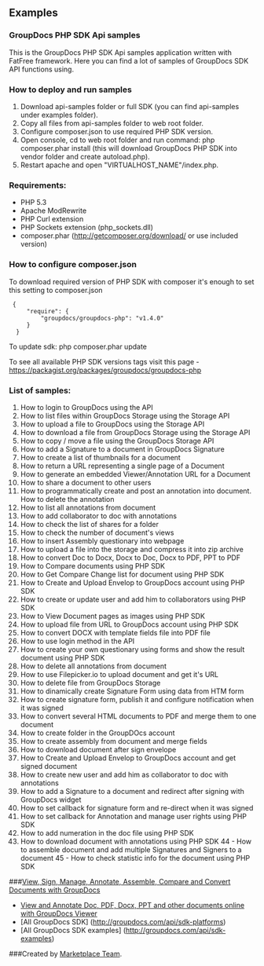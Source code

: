 ## Examples

### GroupDocs PHP SDK Api samples

This is the GroupDocs PHP SDK Api samples application written with FatFree framework. Here you can find a lot of samples of GroupDocs SDK API functions using.

### How to deploy and run samples

 1. Download api-samples folder or full SDK (you can find api-samples under examples folder).
 2. Copy all files from api-samples folder to web root folder.
 3. Configure composer.json to use required PHP SDK version.
 4. Open console, cd to web root folder and run command: php composer.phar install (this will download GroupDocs PHP SDK into vendor folder and create autoload.php).
 5. Restart apache and open "VIRTUALHOST_NAME"/index.php.

### Requirements:

* PHP 5.3
* Apache ModRewrite
* PHP Curl extension
* PHP Sockets extension (php_sockets.dll)
* composer.phar (http://getcomposer.org/download/ or use included version)

### How to configure composer.json

To download required version of PHP SDK with composer it's enough to set this setting to composer.json

     {
         "require": {
             "groupdocs/groupdocs-php": "v1.4.0"
         }
      }

To update sdk: php composer.phar update

To see all available PHP SDK versions tags visit this page - https://packagist.org/packages/groupdocs/groupdocs-php

### List of samples:

1. How to login to GroupDocs using the API
2. How to list files within GroupDocs Storage using the Storage API
3. How to upload a file to GroupDocs using the Storage API
4. How to download a file from GroupDocs Storage using the Storage API
5. How to copy / move a file using the GroupDocs Storage API
6. How to add a Signature to a document in GroupDocs Signature
7. How to create a list of thumbnails for a document
8. How to return a URL representing a single page of a Document
9. How to generate an embedded Viewer/Annotation URL for a Document
10. How to share a document to other users
11. How to programmatically create and post an annotation into document. How to delete the annotation
12. How to list all annotations from document
13. How to add collaborator to doc with annotations
14. How to check the list of shares for a folder
15. How to check the number of document's views
16. How to insert Assembly questionary into webpage
17. How to upload a file into the storage and compress it into zip archive
18. How to convert Doc to Docx, Docx to Doc, Docx to PDF, PPT to PDF
19. How to Compare documents using PHP SDK
20. How to Get Compare Change list for document using PHP SDK
21. How to Create and Upload Envelop to GroupDocs account using PHP SDK
22. How to create or update user and add him to collaborators using PHP SDK
23. How to View Document pages as images using PHP SDK
24. How to upload file from URL to GroupDocs account using PHP SDK
25. How to convert DOCX with template fields file into PDF file
26. How to use login method in the API
27. How to create your own questionary using forms and show the result document using PHP SDK
28. How to delete all annotations from document
29. How to use Filepicker.io to upload document and get it's URL
30. How to delete file from GroupDocs Storage
31. How to dinamically create Signature Form using data from HTM form
32. How to create signature form, publish it and configure notification when it was signed
33. How to convert several HTML documents to PDF and merge them to one document
34. How to create folder in the GroupDOcs account
35. How to create assembly from document and merge fields
36. How to download document after sign envelope
37. How to Create and Upload Envelop to GroupDocs account and get signed document
38. How to create new user and add him as collaborator to doc with annotations
39. How to add a Signature to a document and redirect after signing with GroupDocs widget
40. How to set callback for signature form and re-direct when it was signed
41. How to set callback for Annotation and manage user rights using PHP SDK
42. How to add numeration in the doc file using PHP SDK
43. How to download document with annotations using PHP SDK
44 - How to assemble document and add multiple Signatures and Signers to a document
45 - How to check statistic info for the document using PHP SDK

###[View, Sign, Manage, Annotate, Assemble, Compare and Convert Documents with GroupDocs](http://groupdocs.com)
* [View and Annotate Doc, PDF, Docx, PPT and other documents online with GroupDocs Viewer](http://groupdocs.com/apps)
* [All GroupDocs SDK] (http://groupdocs.com/api/sdk-platforms)
* [All GroupDocs SDK examples] (http://groupdocs.com/api/sdk-examples)

###Created by [Marketplace Team](http://groupdocs.com/marketplace/).
